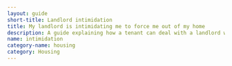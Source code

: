 ```yaml
---
layout: guide
short-title: Landlord intimidation
title: My landlord is intimidating me to force me out of my home
description: A guide explaining how a tenant can deal with a landlord who is using intimidation to force them out of their home
name: intimidation
category-name: housing
category: Housing
---
```

